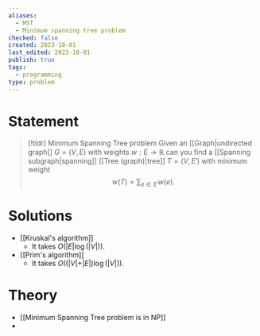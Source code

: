 ```yaml
---
aliases:
  - MST
  - Minimum spanning tree problem
checked: false
created: 2023-10-01
last_edited: 2023-10-01
publish: true
tags:
  - programming
type: problem
---
```

# Statement

>[!tldr] Minimum Spanning Tree problem
>Given an [[Graph|undirected graph]] $G = (V,E)$ with weights $w: E \rightarrow \mathbb{R}$ can you find a [[Spanning subgraph|spanning]] [[Tree (graph)|tree]] $T = (V, E')$ with minimum weight
>$$w(T) = \sum_{e \in E'} w(e).$$

# Solutions
- [[Kruskal's algorithm]]
	- It takes $O(\vert E \vert \log(\vert V \vert))$.
- [[Prim's algorithm]]
	- It takes $O((\vert V \vert + \vert E \vert) \log(\vert V \vert))$.

# Theory
- [[Minimum Spanning Tree problem is in NP]]
-
